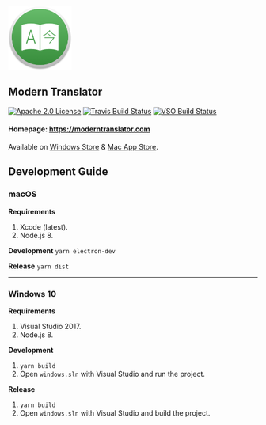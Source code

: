 <img src="build-resources/icon.png" height="128" width="128" alt="Modern Translator" />

## Modern Translator
[![Apache 2.0 License](https://img.shields.io/badge/License-Apache%202.0-blue.svg)](https://github.com/modern-translator/modern-translator/blob/master/LICENSE)
[![Travis Build Status](https://travis-ci.org/modern-translator/modern-translator.svg?branch=master)](https://travis-ci.org/modern-translator/modern-translator)
[![VSO Build Status](https://quanglam2807.visualstudio.com/_apis/public/build/definitions/2f76e0e3-6c4c-4c04-a98e-f7c1460efa1c/2/badge)](https://quanglam2807.visualstudio.com/Modern%20Translator/_build/index?definitionId=2)

#### Homepage: https://moderntranslator.com

Available on [Windows Store](https://www.microsoft.com/store/apps/9wzdncrcsg9k?cid=github) & [Mac App Store](https://itunes.apple.com/us/app/modern-translator/id1176624652).


## Development Guide
### macOS
**Requirements**
1. Xcode (latest).
2. Node.js 8.

**Development**
`yarn electron-dev`

**Release**
`yarn dist`

---

### Windows 10
**Requirements**
1. Visual Studio 2017.
2. Node.js 8.

**Development**
1. `yarn build`
2. Open `windows.sln` with Visual Studio and run the project.

**Release**
1. `yarn build`
2. Open `windows.sln` with Visual Studio and build the project.
